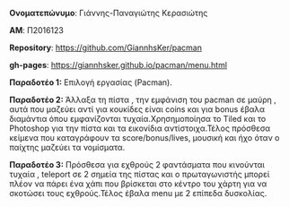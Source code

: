 **Ονοματεπώνυμο**: Γιάννης-Παναγιώτης Κερασιώτης 

**ΑΜ**: Π2016123 

**Repository**: https://github.com/GiannhsKer/pacman 

**gh-pages**: https://giannhsker.github.io/pacman/menu.html 

**Παραδοτέο 1:**
  Επιλογή εργασίας (Pacman).
 
**Παραδοτέο 2:** 
 Άλλαξα τη πίστα , την εμφάνιση του pacman σε μαύρη , αυτά που μαζεύει αντί για κουκίδες είναι coins και για bonus έβαλα διαμάντια 
όπου εμφανίζονται τυχαία.Χρησημοποίησα το Tiled και το Photoshop για την πίστα και τα εικονίδια αντίστοιχα.Τέλος πρόσθεσα κείμενα
που καταγράφουν τα score/bonus/lives, μουσική και ήχο όταν ο παίχτης μαζεύει τα νομίσματα. 
 
**Παραδοτέο 3:** 
 Πρόσθεσα για εχθρούς 2 φαντάσματα που κινούνται τυχαία , teleport σε 2 σημεία της πίστας και ο πρωταγωνιστής μπορεί πλέον να πάρει
ένα χάπι που βρίσκεται στο κέντρο του χάρτη για να σκοτώσει τους εχθρούς.Τέλος έβαλα menu με 2 επίπεδα δυσκολίας.
